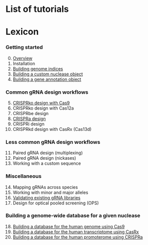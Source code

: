 # List of tutorials


# Lexicon

### Getting started 

0. [Overview]()
1. Installation
2. [Building genome indices](https://github.com/crisprVerse/Tutorials/tree/master/Building_Genome_Indices)
3. [Building a custom nuclease object](https://github.com/crisprVerse/Tutorials/tree/master/Building_Custom_Nuclease)
4. [Building a gene annotation object](https://github.com/crisprVerse/Tutorials/tree/master/Building_Gene_Annotation)

### Common gRNA design workflows

5. [CRISPRko design with Cas9](https://github.com/crisprVerse/Tutorials/tree/master/Design_CRISPRko_Cas9)
6. CRISPRko design with Cas12a
7. CRISPRbe design 
8. [CRISPRa design](https://github.com/crisprVerse/Tutorials/tree/master/Design_CRISPRa)
9. CRISPRi design
10. CRISPRkd design with CasRx (Cas13d)

### Less common gRNA design workflows

11. Paired gRNA design (multiplexing)
12. Paired gRNA design (nickases)
13. Working with a custom sequence

### Miscellaneous

14. Mapping gRNAs across species
15. Working with minor and major alleles
16. [Validating existing gRNA libraries](https://github.com/crisprVerse/Tutorials/tree/master/Validating_Existing_gRNA_Libraries)
17. Design for optical pooled screening (OPS)

### Building a genome-wide database for a given nuclease

18. [Building a database for the human genome using Cas9](https://github.com/crisprVerse/Tutorials/tree/master/Building_Database_Human_Cas9)
19. [Building a database for the human transcriptome using CasRx](https://github.com/crisprVerse/Tutorials/tree/master/Building_Database_Human_CasRx)
20. [Building a database for the human promoterome using CRISPRa](https://github.com/crisprVerse/Tutorials/tree/master/Building_Database_Human_Cas9_CRISPRa)

